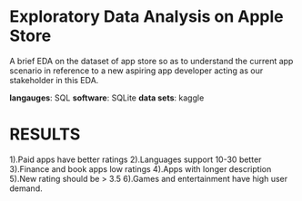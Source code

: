 # Exploratory Data Analysis on Apple Store
A brief EDA on the dataset of app store so as to understand the current app scenario in reference to a new aspiring app developer acting as our stakeholder in this EDA.






**langauges**: SQL
**software**: SQLite
**data sets**: kaggle


# RESULTS
1).Paid apps have better ratings
2).Languages support 10-30 better
3).Finance and book apps low ratings
4).Apps with longer description 
5).New rating should be > 3.5
6).Games and entertainment have high user demand.
